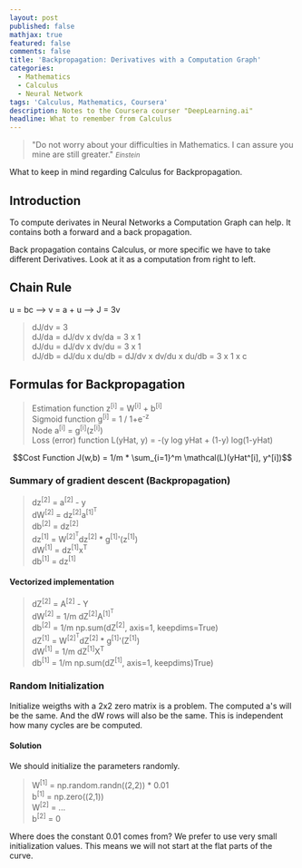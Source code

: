 ```yaml
---
layout: post
published: false
mathjax: true
featured: false
comments: false
title: 'Backpropagation: Derivatives with a Computation Graph'
categories:
  - Mathematics
  - Calculus
  - Neural Network
tags: 'Calculus, Mathematics, Coursera'
description: Notes to the Coursera courser "DeepLearning.ai"
headline: What to remember from Calculus
---
```

>&quot;Do not worry about your difficulties in Mathematics. I can assure you mine are still greater.&quot;
><small><cite title="Einstein">Einstein</cite></small>

What to keep in mind regarding Calculus for Backpropagation.

## Introduction
To compute derivates in Neural Networks a Computation Graph can help. It contains both a forward and a back propagation.

Back propagation contains Calculus, or more specific we have to take different Derivatives. Look at it as a computation from right to left.

## Chain Rule
u = bc --> v = a + u --> J = 3v

>dJ/dv = 3 <br>
>dJ/da = dJ/dv x dv/da = 3 x 1 <br>
>dJ/du = dJ/dv x dv/du = 3 x 1 <br>
>dJ/db = dJ/du x du/db = dJ/dv x dv/du x du/db = 3 x 1 x c <br>

## Formulas for Backpropagation
>Estimation function z<sup>[i]</sup> = W<sup>[i]</sup> + b<sup>[i]</sup><br>
>Sigmoid function g<sup>[i]</sup> = 1 / 1+e<sup>-z</sup><br>
>Node a<sup>[i]</sup> = g<sup>[i]</sup>(z<sup>[i]</sup>)<br>
>Loss (error) function L(yHat, y) = -(y log yHat + (1-y) log(1-yHat)<br>

$$Cost Function J(w,b) = 1/m * \sum_{i=1}^m \mathcal(L)(yHat^[i], y^[i])$$

### Summary of gradient descent (Backpropagation)
>dz<sup>[2]</sup> = a<sup>[2]</sup> - y <br>
>dW<sup>[2]</sup> = dz<sup>[2]</sup>a<sup>[1]<sup>T</sup> </sup> <br>
>db<sup>[2]</sup> = dz<sup>[2]</sup> <br>
dz<sup>[1]</sup> = W<sup>[2]<sup>T</sup></sup>dz<sup>[2]</sup> * g<sup>[1]</sup>'(z<sup>[1]</sup>) <br>
dW<sup>[1]</sup> = dz<sup>[1]</sup>x<sup>T</sup> <br>
db<sup>[1]</sup> = dz<sup>[1]</sup> <br>

#### Vectorized implementation
>dZ<sup>[2]</sup> = A<sup>[2]</sup> - Y <br>
>dW<sup>[2]</sup> = 1/m dZ<sup>[2]</sup>A<sup>[1]<sup>T</sup></sup> <br>
db<sup>[2]</sup> = 1/m np.sum(dZ<sup>[2]</sup>, axis=1, keepdims=True)<br>
dZ<sup>[1]</sup> = W<sup>[2]<sup>T</sup></sup>dZ<sup>[2]</sup> * g<sup>[1]</sup>'(Z<sup>[1]</sup>)<br>
dW<sup>[1]</sup> = 1/m dZ<sup>[1]</sup>X<sup>T</sup><br>
db<sup>[1]</sup> = 1/m np.sum(dZ<sup>[1]</sup>, axis=1, keepdims)True)<br>

### Random Initialization
Initialize weigths with a 2x2 zero matrix is a problem. The computed a's will be the same. And the dW rows will also be the same. This is independent how many cycles are be computed.

#### Solution
We should initialize the parameters randomly.
>W<sup>[1]</sup> = np.random.randn((2,2)) * 0.01<br>
>b<sup>[1]</sup> = np.zero((2,1))<br>
>W<sup>[2]</sup> = ...<br>
>b<sup>[2]</sup> = 0<br>

Where does the constant 0.01 comes from? We prefer to use very small initialization values. This means we will not start at the flat parts of the curve.

